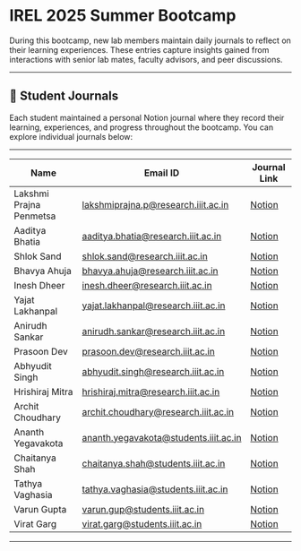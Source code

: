 # **IREL 2025 Summer Bootcamp**

During this bootcamp, new lab members maintain daily journals to reflect on their learning experiences. These entries capture insights gained from interactions with senior lab mates, faculty advisors, and peer discussions.

---

## 📝 Student Journals

Each student maintained a personal Notion journal where they record their learning, experiences, and progress throughout the bootcamp. You can explore individual journals below:

---

| Name                    | Email ID                                                                              | Journal Link                                                                                              |
| ----------------------- | ------------------------------------------------------------------------------------- | --------------------------------------------------------------------------------------------------------- |
| Lakshmi Prajna Penmetsa | [lakshmiprajna.p@research.iiit.ac.in](mailto:lakshmiprajna.p@research.iiit.ac.in)     | [Notion](https://www.notion.so/IREL-Lab-Journal-1ec9c1ccb63280a3853fe7eeb52616c6?pvs=4)                   |
| Aaditya Bhatia          | [aaditya.bhatia@research.iiit.ac.in](mailto:aaditya.bhatia@research.iiit.ac.in)       | [Notion](https://www.notion.so/iREL-Lab-Journal-1ecd4e38bc2b807ab89fd2f24673174d?pvs=4)                   |
| Shlok Sand              | [shlok.sand@research.iiit.ac.in](mailto:shlok.sand@research.iiit.ac.in)               | [Notion](https://www.notion.so/Lab-journal-May-6-2025-1ec9bc45497180d69114d04b04a36491?pvs=4)             |
| Bhavya Ahuja            | [bhavya.ahuja@research.iiit.ac.in](mailto:bhavya.ahuja@research.iiit.ac.in)           | [Notion](https://www.notion.so/1ecab5d048dd8024aebff71b2389e80e?v=1ecab5d048dd80b2a516000cba9deac0&pvs=4) |
| Inesh Dheer             | [inesh.dheer@research.iiit.ac.in](mailto:inesh.dheer@research.iiit.ac.in)             | [Notion](https://www.notion.so/My-iREL-Journal-1eb7ad0436a68032a7f7fb85e139085b?pvs=4)                    |
| Yajat Lakhanpal         | [yajat.lakhanpal@research.iiit.ac.in](mailto:yajat.lakhanpal@research.iiit.ac.in)     | [Notion](https://www.notion.so/Lab-Journal-1eb6ede5796080eab136daa88d02852b?pvs=4)                        |
| Anirudh Sankar          | [anirudh.sankar@research.iiit.ac.in](mailto:anirudh.sankar@research.iiit.ac.in)       | [Notion](https://www.notion.so/iREL-Lab-Journal-1ebb8cef0c0780c2a89de3b6901d3d19?pvs=4)                   |
| Prasoon Dev             | [prasoon.dev@research.iiit.ac.in](mailto:prasoon.dev@research.iiit.ac.in)             | [Notion](https://www.notion.so/1ed6f53060a28035b5e9c2d4d59585c4?v=1ed6f53060a2808db57b000c4b47c732&pvs=4) |
| Abhyudit Singh          | [abhyudit.singh@research.iiit.ac.in](mailto:abhyudit.singh@research.iiit.ac.in)       | [Notion](https://www.notion.so/Journals-1ebab5d048dd802e9596f7afac891ed5?pvs=4)                           |
| Hrishiraj Mitra         | [hrishiraj.mitra@research.iiit.ac.in](mailto:hrishiraj.mitra@research.iiit.ac.in)     | [Notion](https://www.notion.so/iREL-Lab-Journal-1eb8fc8dea8d80449762f71bde4b4f20?pvs=4)                   |
| Archit Choudhary        | [archit.choudhary@research.iiit.ac.in](mailto:archit.choudhary@research.iiit.ac.in)   | [Notion](https://www.notion.so/1eb89aabcc8980198325e91376b58687?v=1eb89aabcc89806cbe90000c27eaad31&pvs=4) |
| Ananth Yegavakota       | [ananth.yegavakota@students.iiit.ac.in](mailto:ananth.yegavakota@students.iiit.ac.in) | [Notion](https://www.notion.so/iREL-Lab-Sheet-Journal-1ec45c83b37f80428ffef34ac14681c6?pvs=4)             |
| Chaitanya Shah          | [chaitanya.shah@students.iiit.ac.in](mailto:chaitanya.shah@students.iiit.ac.in)       | [Notion](https://www.notion.so/My-Lab-Journal-1ec55a67def0809b99f3d1c6165f92fd?pvs=4)                     |
| Tathya Vaghasia         | [tathya.vaghasia@students.iiit.ac.in](mailto:tathya.vaghasia@students.iiit.ac.in)     | [Notion](https://www.notion.so/IREL-Lab-Journal-1eb7d177930e8093854af1bf28458dc2?pvs=4)                   |
| Varun Gupta             | [varun.gup@students.iiit.ac.in](mailto:varun.gup@students.iiit.ac.in)                 | [Notion](https://www.notion.so/iREL-Lab-Journal-1ec880aa954b808eabcee86486aea968?pvs=4)                   |
| Virat Garg              | [virat.garg@students.iiit.ac.in](mailto:virat.garg@students.iiit.ac.in)               | [Notion](https://www.notion.so/iREL-Lab-Journal-1ec3e7af8698801ab35de1dabc1ea9ba?pvs=4)                   |

---

